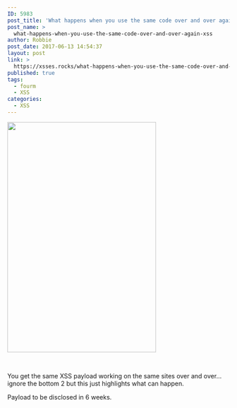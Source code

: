 ```yaml
---
ID: 5983
post_title: 'What happens when you use the same code over and over again? #XSS'
post_name: >
  what-happens-when-you-use-the-same-code-over-and-over-again-xss
author: Robbie
post_date: 2017-06-13 14:54:37
layout: post
link: >
  https://xsses.rocks/what-happens-when-you-use-the-same-code-over-and-over-again-xss/
published: true
tags:
  - fourm
  - XSS
categories:
  - XSS
---
```

<img class="alignnone size-full wp-image-5984" src="http://xsses.rocks/wp-content/uploads/2017/06/Capture.png" alt="" width="337" height="522" />

&nbsp;

You get the same XSS payload working on the same sites over and over... ignore the bottom 2 but this just highlights what can happen.

Payload to be disclosed in 6 weeks.